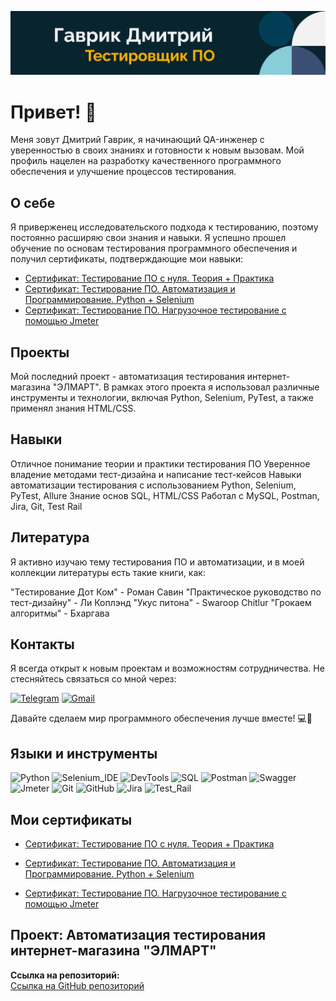 ![Header](https://github.com/GavRDN/GavRDN/blob/main/assets/header_1.png)

# Привет! 👋
Меня зовут Дмитрий Гаврик, я начинающий QA-инженер с уверенностью в своих знаниях и готовности к новым вызовам. Мой профиль нацелен на разработку качественного программного обеспечения и улучшение процессов тестирования.

## О себе
Я приверженец исследовательского подхода к тестированию, поэтому постоянно расширяю свои знания и навыки. Я успешно прошел обучение по основам тестирования программного обеспечения и получил сертификаты, подтверждающие мои навыки:

- [Сертификат: Тестирование ПО с нуля. Теория + Практика](
https://stepik.org/cert/2453987)
- [Сертификат: Тестирование ПО. Автоматизация и Программирование. Python + Selenium](
https://stepik.org/cert/2458125)
- [Сертификат: Тестирование ПО. Нагрузочное тестирование с помощью Jmeter](
https://stepik.org/cert/2354310)

## Проекты
Мой последний проект - автоматизация тестирования интернет-магазина "ЭЛМАРТ". В рамках этого проекта я использовал различные инструменты и технологии, включая Python, Selenium, PyTest, а также применял знания HTML/CSS.

## Навыки
Отличное понимание теории и практики тестирования ПО
Уверенное владение методами тест-дизайна и написание тест-кейсов
Навыки автоматизации тестирования с использованием Python, Selenium, PyTest, Allure
Знание основ SQL, HTML/CSS
Работал с MySQL, Postman, Jira, Git, Test Rail

## Литература
Я активно изучаю тему тестирования ПО и автоматизации, и в моей коллекции литературы есть такие книги, как:

"Тестирование Дот Ком" - Роман Савин
"Практическое руководство по тест-дизайну" - Ли Коплэнд
"Укус питона" - Swaroop Chitlur
"Грокаем алгоритмы" - Бхаргава

## Контакты
Я всегда открыт к новым проектам и возможностям сотрудничества. Не стесняйтесь связаться со мной через:

[![Telegram](https://img.shields.io/badge/-Telegram-090909?style=for-the-badge&logo=Telegram&logoColor=#1C5BA3)](https://t.me/GavrikDN)
[![Gmail](https://img.shields.io/badge/-Gmail-090909?style=for-the-badge&logo=Gmail&logoColor=#1C5BA3)](https://gavrikdnwork@gmail.com)

Давайте сделаем мир программного обеспечения лучше вместе! 💻🚀



## Языки и инструменты

![Python](https://img.shields.io/badge/-Python-090909?style=for-the-badge&logo=Python&logoColor=#1C5BA3)
![Selenium_IDE](https://img.shields.io/badge/-Selenium_IDE-090909?style=for-the-badge&logo=Selenium&logoColor=#1C5BA3)
![DevTools](https://img.shields.io/badge/-DevTools-090909?style=for-the-badge&logo=googleChrome&logoColor=#1C5BA3)
![SQL](https://img.shields.io/badge/-SQL-090909?style=for-the-badge&logo=MySQL&logoColor=FFFFFF)
![Postman](https://img.shields.io/badge/-Postman-090909?style=for-the-badge&logo=Postman&logoColor=#1C5BA3)
![Swagger](https://img.shields.io/badge/-Swagger-090909?style=for-the-badge&logo=Swagger&logoColor=#1C5BA3)
![Jmeter](https://img.shields.io/badge/-Jmeter-090909?style=for-the-badge&logo=Apache&logoColor=CB2027)
![Git](https://img.shields.io/badge/-Git-090909?style=for-the-badge&logo=Git&logoColor=#1C5BA3)
![GitHub](https://img.shields.io/badge/-GitHub-090909?style=for-the-badge&logo=GitHub&logoColor=#1C5BA3)
![Jira](https://img.shields.io/badge/-Jira-090909?style=for-the-badge&logo=Jira&logoColor=CB2027)
![Test_Rail](https://img.shields.io/badge/-Test_Rail-090909?style=for-the-badge&logo=TestRail&logoColor=CB2027)

## Мои сертификаты

- [Сертификат: Тестирование ПО с нуля. Теория + Практика](
https://stepik.org/cert/2453987)

- [Сертификат: Тестирование ПО. Автоматизация и Программирование. Python + Selenium](
https://stepik.org/cert/2458125)

- [Сертификат: Тестирование ПО. Нагрузочное тестирование с помощью Jmeter](
https://stepik.org/cert/2354310)


## Проект: Автоматизация тестирования интернет-магазина "ЭЛМАРТ"

**Ссылка на репозиторий:**  
[Ссылка на GitHub репозиторий](https://github.com/GavRDN/project_auto_testing.git)

